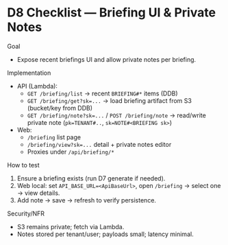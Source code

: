 # D8 Checklist — Briefing UI & Private Notes

Goal
- Expose recent briefings UI and allow private notes per briefing.

Implementation
- API (Lambda):
  - `GET /briefing/list` → recent `BRIEFING#*` items (DDB)
  - `GET /briefing/get?sk=...` → load briefing artifact from S3 (bucket/key from DDB)
  - `GET /briefing/note?sk=...` / `POST /briefing/note` → read/write private note (`pk=TENANT#..`, `sk=NOTE#<BRIEFING sk>`)
- Web:
  - `/briefing` list page
  - `/briefing/view?sk=...` detail + private notes editor
  - Proxies under `/api/briefing/*`

How to test
1) Ensure a briefing exists (run D7 generate if needed).
2) Web local: set `API_BASE_URL=<ApiBaseUrl>`, open `/briefing` → select one → view details.
3) Add note → save → refresh to verify persistence.

Security/NFR
- S3 remains private; fetch via Lambda.
- Notes stored per tenant/user; payloads small; latency minimal.

